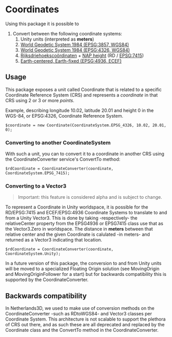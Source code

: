 ﻿Coordinates
===========

Using this package it is possible to 

1. Convert between the following coordinate systems:
   1. Unity units (interpreted as **meters**)
   2. [World Geodetic System 1984 (EPSG:3857, WGS84)](https://epsg.io/3857)
   2. [World Geodetic System 1984 (EPSG:4326, WGS84)](https://epsg.io/4326)
   3. [Rijksdriehoekscoördinaten](https://nl.wikipedia.org/wiki/Rijksdriehoeksco%C3%B6rdinaten) + [NAP height](https://en.wikipedia.org/wiki/Amsterdam_Ordnance_Datum) (RD / [EPSG:7415](https://epsg.io/7415))
   4. [Earth-centered, Earth-fixed (EPSG:4936, ECEF)](https://en.wikipedia.org/wiki/Earth-centered,_Earth-fixed_coordinate_system)

## Usage

This package exposes a unit called Coordinate that is related to a specific Coordinate Reference System (CRS)
and represents a _coordinate_ in that CRS using 2 or 3 or more _points_.

Example, describing longitude 10.02, latitude 20.01 and height 0 in the WGS-84, or EPSG:4326, Coordinate
Reference System.

```
$coordinate = new Coordinate(CoordinateSystem.EPSG_4326, 10.02, 20.01, 0);
```

### Converting to another CoordinateSystem

With such a unit, you can to convert it to a coordinate in another CRS using the CoordinateConverter
service's ConvertTo method:

```
$rdCoordinate = CoordinateConverter(coordinate, CoordinateSystem.EPSG_7415);
```

### Converting to a Vector3

> Important: this feature is considered alpha and is subject to change.

To represent a Coordinate in Unity worldspace, it is possible for the RD/EPSG:7415 and ECEF/EPSG:4936 Coordinate Systems
to translate to and from a Unity Vector3. This is done by taking -respectively- the relativeCenter property from the 
EPSG4936 or EPSG7415 class use that as the Vector3.Zero in worldspace. The distance in **meters** between that relative 
center and the given Coordinate is calulated -in meters- and returned as a Vector3 indicating that location.

```
$rdCoordinate = CoordinateConverter(coordinate, CoordinateSystem.Unity);
```

In a future version of this package, the conversion to and from Unity units will be moved to a specialized Floating 
Origin solution (see MovingOrigin and MovingOriginFollower for a start) but for backwards compatibility this is 
supported by the CoordinateConverter.

## Backwards compatibility

In Netherlands3D, we used to make use of conversion methods on the CoordinateConverter -such as RDtoWGS84- and
Vector3 classes per Coordinate System. This architecture is not scalable to support the plethora of CRS out there,
and as such these are all deprecated and replaced by the Coordinate class and the ConvertTo method in the 
CoordinateConverter.